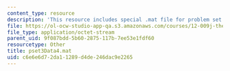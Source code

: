 ```yaml
---
content_type: resource
description: 'This resource includes special .mat file for problem set 8. '
file: https://ol-ocw-studio-app-qa.s3.amazonaws.com/courses/12-009j-theoretical-environmental-analysis-spring-2015/c6e6e6d72da11289d4de246dac9e2265_pset3Data4.mat
file_type: application/octet-stream
parent_uid: 9f087bdd-5b60-2875-117b-7ee53e1fdf60
resourcetype: Other
title: pset3Data4.mat
uid: c6e6e6d7-2da1-1289-d4de-246dac9e2265
---
```

